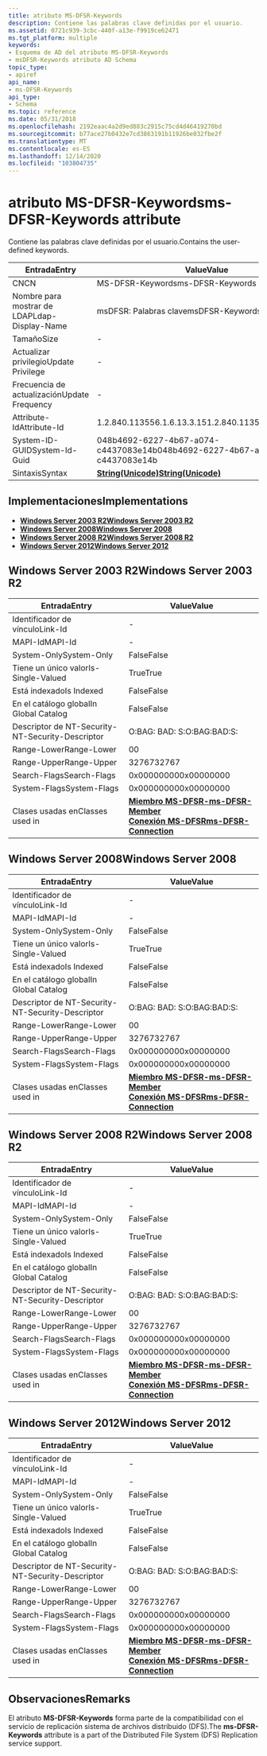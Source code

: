 ```yaml
---
title: atributo MS-DFSR-Keywords
description: Contiene las palabras clave definidas por el usuario.
ms.assetid: 0721c939-3cbc-440f-a13e-f9919ce62471
ms.tgt_platform: multiple
keywords:
- Esquema de AD del atributo MS-DFSR-Keywords
- msDFSR-Keywords atributo AD Schema
topic_type:
- apiref
api_name:
- ms-DFSR-Keywords
api_type:
- Schema
ms.topic: reference
ms.date: 05/31/2018
ms.openlocfilehash: 2192eaac4a2d9ed883c2915c75cd4d46419270bd
ms.sourcegitcommit: b77ace27b0432e7cd3863191b11926be032fbe2f
ms.translationtype: MT
ms.contentlocale: es-ES
ms.lasthandoff: 12/14/2020
ms.locfileid: "103804735"
---
```

# <a name="ms-dfsr-keywords-attribute"></a><span data-ttu-id="708ff-105">atributo MS-DFSR-Keywords</span><span class="sxs-lookup"><span data-stu-id="708ff-105">ms-DFSR-Keywords attribute</span></span>

<span data-ttu-id="708ff-106">Contiene las palabras clave definidas por el usuario.</span><span class="sxs-lookup"><span data-stu-id="708ff-106">Contains the user-defined keywords.</span></span>



| <span data-ttu-id="708ff-107">Entrada</span><span class="sxs-lookup"><span data-stu-id="708ff-107">Entry</span></span> | <span data-ttu-id="708ff-108">Value</span><span class="sxs-lookup"><span data-stu-id="708ff-108">Value</span></span> |
|-------------------|---------------------------------------------|
| <span data-ttu-id="708ff-109">CN</span><span class="sxs-lookup"><span data-stu-id="708ff-109">CN</span></span>                | <span data-ttu-id="708ff-110">MS-DFSR-Keywords</span><span class="sxs-lookup"><span data-stu-id="708ff-110">ms-DFSR-Keywords</span></span>                            |
| <span data-ttu-id="708ff-111">Nombre para mostrar de LDAP</span><span class="sxs-lookup"><span data-stu-id="708ff-111">Ldap-Display-Name</span></span> | <span data-ttu-id="708ff-112">msDFSR: Palabras clave</span><span class="sxs-lookup"><span data-stu-id="708ff-112">msDFSR-Keywords</span></span>                             |
| <span data-ttu-id="708ff-113">Tamaño</span><span class="sxs-lookup"><span data-stu-id="708ff-113">Size</span></span>              | \-                                          |
| <span data-ttu-id="708ff-114">Actualizar privilegio</span><span class="sxs-lookup"><span data-stu-id="708ff-114">Update Privilege</span></span>  | \-                                          |
| <span data-ttu-id="708ff-115">Frecuencia de actualización</span><span class="sxs-lookup"><span data-stu-id="708ff-115">Update Frequency</span></span>  | \-                                          |
| <span data-ttu-id="708ff-116">Attribute-Id</span><span class="sxs-lookup"><span data-stu-id="708ff-116">Attribute-Id</span></span>      | <span data-ttu-id="708ff-117">1.2.840.113556.1.6.13.3.15</span><span class="sxs-lookup"><span data-stu-id="708ff-117">1.2.840.113556.1.6.13.3.15</span></span>                  |
| <span data-ttu-id="708ff-118">System-ID-GUID</span><span class="sxs-lookup"><span data-stu-id="708ff-118">System-Id-Guid</span></span>    | <span data-ttu-id="708ff-119">048b4692-6227-4b67-a074-c4437083e14b</span><span class="sxs-lookup"><span data-stu-id="708ff-119">048b4692-6227-4b67-a074-c4437083e14b</span></span>        |
| <span data-ttu-id="708ff-120">Sintaxis</span><span class="sxs-lookup"><span data-stu-id="708ff-120">Syntax</span></span>            | [<span data-ttu-id="708ff-121">**String(Unicode)**</span><span class="sxs-lookup"><span data-stu-id="708ff-121">**String(Unicode)**</span></span>](s-string-unicode.md) |



## <a name="implementations"></a><span data-ttu-id="708ff-122">Implementaciones</span><span class="sxs-lookup"><span data-stu-id="708ff-122">Implementations</span></span>

-   [<span data-ttu-id="708ff-123">**Windows Server 2003 R2**</span><span class="sxs-lookup"><span data-stu-id="708ff-123">**Windows Server 2003 R2**</span></span>](#windows-server-2003-r2)
-   [<span data-ttu-id="708ff-124">**Windows Server 2008**</span><span class="sxs-lookup"><span data-stu-id="708ff-124">**Windows Server 2008**</span></span>](#windows-server-2008)
-   [<span data-ttu-id="708ff-125">**Windows Server 2008 R2**</span><span class="sxs-lookup"><span data-stu-id="708ff-125">**Windows Server 2008 R2**</span></span>](#windows-server-2008-r2)
-   [<span data-ttu-id="708ff-126">**Windows Server 2012**</span><span class="sxs-lookup"><span data-stu-id="708ff-126">**Windows Server 2012**</span></span>](#windows-server-2012)

## <a name="windows-server-2003-r2"></a><span data-ttu-id="708ff-127">Windows Server 2003 R2</span><span class="sxs-lookup"><span data-stu-id="708ff-127">Windows Server 2003 R2</span></span>



| <span data-ttu-id="708ff-128">Entrada</span><span class="sxs-lookup"><span data-stu-id="708ff-128">Entry</span></span> | <span data-ttu-id="708ff-129">Value</span><span class="sxs-lookup"><span data-stu-id="708ff-129">Value</span></span> |
|------------------------|-------------------------------------------------------------------------------------------------------------------|
| <span data-ttu-id="708ff-130">Identificador de vínculo</span><span class="sxs-lookup"><span data-stu-id="708ff-130">Link-Id</span></span>                | \-                                                                                                                |
| <span data-ttu-id="708ff-131">MAPI-Id</span><span class="sxs-lookup"><span data-stu-id="708ff-131">MAPI-Id</span></span>                | \-                                                                                                                |
| <span data-ttu-id="708ff-132">System-Only</span><span class="sxs-lookup"><span data-stu-id="708ff-132">System-Only</span></span>            | <span data-ttu-id="708ff-133">False</span><span class="sxs-lookup"><span data-stu-id="708ff-133">False</span></span>                                                                                                             |
| <span data-ttu-id="708ff-134">Tiene un único valor</span><span class="sxs-lookup"><span data-stu-id="708ff-134">Is-Single-Valued</span></span>       | <span data-ttu-id="708ff-135">True</span><span class="sxs-lookup"><span data-stu-id="708ff-135">True</span></span>                                                                                                              |
| <span data-ttu-id="708ff-136">Está indexado</span><span class="sxs-lookup"><span data-stu-id="708ff-136">Is Indexed</span></span>             | <span data-ttu-id="708ff-137">False</span><span class="sxs-lookup"><span data-stu-id="708ff-137">False</span></span>                                                                                                             |
| <span data-ttu-id="708ff-138">En el catálogo global</span><span class="sxs-lookup"><span data-stu-id="708ff-138">In Global Catalog</span></span>      | <span data-ttu-id="708ff-139">False</span><span class="sxs-lookup"><span data-stu-id="708ff-139">False</span></span>                                                                                                             |
| <span data-ttu-id="708ff-140">Descriptor de NT-Security-</span><span class="sxs-lookup"><span data-stu-id="708ff-140">NT-Security-Descriptor</span></span> | <span data-ttu-id="708ff-141">O:BAG: BAD: S:</span><span class="sxs-lookup"><span data-stu-id="708ff-141">O:BAG:BAD:S:</span></span>                                                                                                      |
| <span data-ttu-id="708ff-142">Range-Lower</span><span class="sxs-lookup"><span data-stu-id="708ff-142">Range-Lower</span></span>            | <span data-ttu-id="708ff-143">0</span><span class="sxs-lookup"><span data-stu-id="708ff-143">0</span></span>                                                                                                                 |
| <span data-ttu-id="708ff-144">Range-Upper</span><span class="sxs-lookup"><span data-stu-id="708ff-144">Range-Upper</span></span>            | <span data-ttu-id="708ff-145">32767</span><span class="sxs-lookup"><span data-stu-id="708ff-145">32767</span></span>                                                                                                             |
| <span data-ttu-id="708ff-146">Search-Flags</span><span class="sxs-lookup"><span data-stu-id="708ff-146">Search-Flags</span></span>           | <span data-ttu-id="708ff-147">0x00000000</span><span class="sxs-lookup"><span data-stu-id="708ff-147">0x00000000</span></span>                                                                                                        |
| <span data-ttu-id="708ff-148">System-Flags</span><span class="sxs-lookup"><span data-stu-id="708ff-148">System-Flags</span></span>           | <span data-ttu-id="708ff-149">0x00000000</span><span class="sxs-lookup"><span data-stu-id="708ff-149">0x00000000</span></span>                                                                                                        |
| <span data-ttu-id="708ff-150">Clases usadas en</span><span class="sxs-lookup"><span data-stu-id="708ff-150">Classes used in</span></span>        | [<span data-ttu-id="708ff-151">**Miembro MS-DFSR-**</span><span class="sxs-lookup"><span data-stu-id="708ff-151">**ms-DFSR-Member**</span></span>](c-msdfsr-member.md)<br/> [<span data-ttu-id="708ff-152">**Conexión MS-DFSR**</span><span class="sxs-lookup"><span data-stu-id="708ff-152">**ms-DFSR-Connection**</span></span>](c-msdfsr-connection.md)<br/> |



## <a name="windows-server-2008"></a><span data-ttu-id="708ff-153">Windows Server 2008</span><span class="sxs-lookup"><span data-stu-id="708ff-153">Windows Server 2008</span></span>



| <span data-ttu-id="708ff-154">Entrada</span><span class="sxs-lookup"><span data-stu-id="708ff-154">Entry</span></span> | <span data-ttu-id="708ff-155">Value</span><span class="sxs-lookup"><span data-stu-id="708ff-155">Value</span></span> |
|------------------------|-------------------------------------------------------------------------------------------------------------------|
| <span data-ttu-id="708ff-156">Identificador de vínculo</span><span class="sxs-lookup"><span data-stu-id="708ff-156">Link-Id</span></span>                | \-                                                                                                                |
| <span data-ttu-id="708ff-157">MAPI-Id</span><span class="sxs-lookup"><span data-stu-id="708ff-157">MAPI-Id</span></span>                | \-                                                                                                                |
| <span data-ttu-id="708ff-158">System-Only</span><span class="sxs-lookup"><span data-stu-id="708ff-158">System-Only</span></span>            | <span data-ttu-id="708ff-159">False</span><span class="sxs-lookup"><span data-stu-id="708ff-159">False</span></span>                                                                                                             |
| <span data-ttu-id="708ff-160">Tiene un único valor</span><span class="sxs-lookup"><span data-stu-id="708ff-160">Is-Single-Valued</span></span>       | <span data-ttu-id="708ff-161">True</span><span class="sxs-lookup"><span data-stu-id="708ff-161">True</span></span>                                                                                                              |
| <span data-ttu-id="708ff-162">Está indexado</span><span class="sxs-lookup"><span data-stu-id="708ff-162">Is Indexed</span></span>             | <span data-ttu-id="708ff-163">False</span><span class="sxs-lookup"><span data-stu-id="708ff-163">False</span></span>                                                                                                             |
| <span data-ttu-id="708ff-164">En el catálogo global</span><span class="sxs-lookup"><span data-stu-id="708ff-164">In Global Catalog</span></span>      | <span data-ttu-id="708ff-165">False</span><span class="sxs-lookup"><span data-stu-id="708ff-165">False</span></span>                                                                                                             |
| <span data-ttu-id="708ff-166">Descriptor de NT-Security-</span><span class="sxs-lookup"><span data-stu-id="708ff-166">NT-Security-Descriptor</span></span> | <span data-ttu-id="708ff-167">O:BAG: BAD: S:</span><span class="sxs-lookup"><span data-stu-id="708ff-167">O:BAG:BAD:S:</span></span>                                                                                                      |
| <span data-ttu-id="708ff-168">Range-Lower</span><span class="sxs-lookup"><span data-stu-id="708ff-168">Range-Lower</span></span>            | <span data-ttu-id="708ff-169">0</span><span class="sxs-lookup"><span data-stu-id="708ff-169">0</span></span>                                                                                                                 |
| <span data-ttu-id="708ff-170">Range-Upper</span><span class="sxs-lookup"><span data-stu-id="708ff-170">Range-Upper</span></span>            | <span data-ttu-id="708ff-171">32767</span><span class="sxs-lookup"><span data-stu-id="708ff-171">32767</span></span>                                                                                                             |
| <span data-ttu-id="708ff-172">Search-Flags</span><span class="sxs-lookup"><span data-stu-id="708ff-172">Search-Flags</span></span>           | <span data-ttu-id="708ff-173">0x00000000</span><span class="sxs-lookup"><span data-stu-id="708ff-173">0x00000000</span></span>                                                                                                        |
| <span data-ttu-id="708ff-174">System-Flags</span><span class="sxs-lookup"><span data-stu-id="708ff-174">System-Flags</span></span>           | <span data-ttu-id="708ff-175">0x00000000</span><span class="sxs-lookup"><span data-stu-id="708ff-175">0x00000000</span></span>                                                                                                        |
| <span data-ttu-id="708ff-176">Clases usadas en</span><span class="sxs-lookup"><span data-stu-id="708ff-176">Classes used in</span></span>        | [<span data-ttu-id="708ff-177">**Miembro MS-DFSR-**</span><span class="sxs-lookup"><span data-stu-id="708ff-177">**ms-DFSR-Member**</span></span>](c-msdfsr-member.md)<br/> [<span data-ttu-id="708ff-178">**Conexión MS-DFSR**</span><span class="sxs-lookup"><span data-stu-id="708ff-178">**ms-DFSR-Connection**</span></span>](c-msdfsr-connection.md)<br/> |



## <a name="windows-server-2008-r2"></a><span data-ttu-id="708ff-179">Windows Server 2008 R2</span><span class="sxs-lookup"><span data-stu-id="708ff-179">Windows Server 2008 R2</span></span>



| <span data-ttu-id="708ff-180">Entrada</span><span class="sxs-lookup"><span data-stu-id="708ff-180">Entry</span></span> | <span data-ttu-id="708ff-181">Value</span><span class="sxs-lookup"><span data-stu-id="708ff-181">Value</span></span> |
|------------------------|-------------------------------------------------------------------------------------------------------------------|
| <span data-ttu-id="708ff-182">Identificador de vínculo</span><span class="sxs-lookup"><span data-stu-id="708ff-182">Link-Id</span></span>                | \-                                                                                                                |
| <span data-ttu-id="708ff-183">MAPI-Id</span><span class="sxs-lookup"><span data-stu-id="708ff-183">MAPI-Id</span></span>                | \-                                                                                                                |
| <span data-ttu-id="708ff-184">System-Only</span><span class="sxs-lookup"><span data-stu-id="708ff-184">System-Only</span></span>            | <span data-ttu-id="708ff-185">False</span><span class="sxs-lookup"><span data-stu-id="708ff-185">False</span></span>                                                                                                             |
| <span data-ttu-id="708ff-186">Tiene un único valor</span><span class="sxs-lookup"><span data-stu-id="708ff-186">Is-Single-Valued</span></span>       | <span data-ttu-id="708ff-187">True</span><span class="sxs-lookup"><span data-stu-id="708ff-187">True</span></span>                                                                                                              |
| <span data-ttu-id="708ff-188">Está indexado</span><span class="sxs-lookup"><span data-stu-id="708ff-188">Is Indexed</span></span>             | <span data-ttu-id="708ff-189">False</span><span class="sxs-lookup"><span data-stu-id="708ff-189">False</span></span>                                                                                                             |
| <span data-ttu-id="708ff-190">En el catálogo global</span><span class="sxs-lookup"><span data-stu-id="708ff-190">In Global Catalog</span></span>      | <span data-ttu-id="708ff-191">False</span><span class="sxs-lookup"><span data-stu-id="708ff-191">False</span></span>                                                                                                             |
| <span data-ttu-id="708ff-192">Descriptor de NT-Security-</span><span class="sxs-lookup"><span data-stu-id="708ff-192">NT-Security-Descriptor</span></span> | <span data-ttu-id="708ff-193">O:BAG: BAD: S:</span><span class="sxs-lookup"><span data-stu-id="708ff-193">O:BAG:BAD:S:</span></span>                                                                                                      |
| <span data-ttu-id="708ff-194">Range-Lower</span><span class="sxs-lookup"><span data-stu-id="708ff-194">Range-Lower</span></span>            | <span data-ttu-id="708ff-195">0</span><span class="sxs-lookup"><span data-stu-id="708ff-195">0</span></span>                                                                                                                 |
| <span data-ttu-id="708ff-196">Range-Upper</span><span class="sxs-lookup"><span data-stu-id="708ff-196">Range-Upper</span></span>            | <span data-ttu-id="708ff-197">32767</span><span class="sxs-lookup"><span data-stu-id="708ff-197">32767</span></span>                                                                                                             |
| <span data-ttu-id="708ff-198">Search-Flags</span><span class="sxs-lookup"><span data-stu-id="708ff-198">Search-Flags</span></span>           | <span data-ttu-id="708ff-199">0x00000000</span><span class="sxs-lookup"><span data-stu-id="708ff-199">0x00000000</span></span>                                                                                                        |
| <span data-ttu-id="708ff-200">System-Flags</span><span class="sxs-lookup"><span data-stu-id="708ff-200">System-Flags</span></span>           | <span data-ttu-id="708ff-201">0x00000000</span><span class="sxs-lookup"><span data-stu-id="708ff-201">0x00000000</span></span>                                                                                                        |
| <span data-ttu-id="708ff-202">Clases usadas en</span><span class="sxs-lookup"><span data-stu-id="708ff-202">Classes used in</span></span>        | [<span data-ttu-id="708ff-203">**Miembro MS-DFSR-**</span><span class="sxs-lookup"><span data-stu-id="708ff-203">**ms-DFSR-Member**</span></span>](c-msdfsr-member.md)<br/> [<span data-ttu-id="708ff-204">**Conexión MS-DFSR**</span><span class="sxs-lookup"><span data-stu-id="708ff-204">**ms-DFSR-Connection**</span></span>](c-msdfsr-connection.md)<br/> |



## <a name="windows-server-2012"></a><span data-ttu-id="708ff-205">Windows Server 2012</span><span class="sxs-lookup"><span data-stu-id="708ff-205">Windows Server 2012</span></span>



| <span data-ttu-id="708ff-206">Entrada</span><span class="sxs-lookup"><span data-stu-id="708ff-206">Entry</span></span> | <span data-ttu-id="708ff-207">Value</span><span class="sxs-lookup"><span data-stu-id="708ff-207">Value</span></span> |
|------------------------|-------------------------------------------------------------------------------------------------------------------|
| <span data-ttu-id="708ff-208">Identificador de vínculo</span><span class="sxs-lookup"><span data-stu-id="708ff-208">Link-Id</span></span>                | \-                                                                                                                |
| <span data-ttu-id="708ff-209">MAPI-Id</span><span class="sxs-lookup"><span data-stu-id="708ff-209">MAPI-Id</span></span>                | \-                                                                                                                |
| <span data-ttu-id="708ff-210">System-Only</span><span class="sxs-lookup"><span data-stu-id="708ff-210">System-Only</span></span>            | <span data-ttu-id="708ff-211">False</span><span class="sxs-lookup"><span data-stu-id="708ff-211">False</span></span>                                                                                                             |
| <span data-ttu-id="708ff-212">Tiene un único valor</span><span class="sxs-lookup"><span data-stu-id="708ff-212">Is-Single-Valued</span></span>       | <span data-ttu-id="708ff-213">True</span><span class="sxs-lookup"><span data-stu-id="708ff-213">True</span></span>                                                                                                              |
| <span data-ttu-id="708ff-214">Está indexado</span><span class="sxs-lookup"><span data-stu-id="708ff-214">Is Indexed</span></span>             | <span data-ttu-id="708ff-215">False</span><span class="sxs-lookup"><span data-stu-id="708ff-215">False</span></span>                                                                                                             |
| <span data-ttu-id="708ff-216">En el catálogo global</span><span class="sxs-lookup"><span data-stu-id="708ff-216">In Global Catalog</span></span>      | <span data-ttu-id="708ff-217">False</span><span class="sxs-lookup"><span data-stu-id="708ff-217">False</span></span>                                                                                                             |
| <span data-ttu-id="708ff-218">Descriptor de NT-Security-</span><span class="sxs-lookup"><span data-stu-id="708ff-218">NT-Security-Descriptor</span></span> | <span data-ttu-id="708ff-219">O:BAG: BAD: S:</span><span class="sxs-lookup"><span data-stu-id="708ff-219">O:BAG:BAD:S:</span></span>                                                                                                      |
| <span data-ttu-id="708ff-220">Range-Lower</span><span class="sxs-lookup"><span data-stu-id="708ff-220">Range-Lower</span></span>            | <span data-ttu-id="708ff-221">0</span><span class="sxs-lookup"><span data-stu-id="708ff-221">0</span></span>                                                                                                                 |
| <span data-ttu-id="708ff-222">Range-Upper</span><span class="sxs-lookup"><span data-stu-id="708ff-222">Range-Upper</span></span>            | <span data-ttu-id="708ff-223">32767</span><span class="sxs-lookup"><span data-stu-id="708ff-223">32767</span></span>                                                                                                             |
| <span data-ttu-id="708ff-224">Search-Flags</span><span class="sxs-lookup"><span data-stu-id="708ff-224">Search-Flags</span></span>           | <span data-ttu-id="708ff-225">0x00000000</span><span class="sxs-lookup"><span data-stu-id="708ff-225">0x00000000</span></span>                                                                                                        |
| <span data-ttu-id="708ff-226">System-Flags</span><span class="sxs-lookup"><span data-stu-id="708ff-226">System-Flags</span></span>           | <span data-ttu-id="708ff-227">0x00000000</span><span class="sxs-lookup"><span data-stu-id="708ff-227">0x00000000</span></span>                                                                                                        |
| <span data-ttu-id="708ff-228">Clases usadas en</span><span class="sxs-lookup"><span data-stu-id="708ff-228">Classes used in</span></span>        | [<span data-ttu-id="708ff-229">**Miembro MS-DFSR-**</span><span class="sxs-lookup"><span data-stu-id="708ff-229">**ms-DFSR-Member**</span></span>](c-msdfsr-member.md)<br/> [<span data-ttu-id="708ff-230">**Conexión MS-DFSR**</span><span class="sxs-lookup"><span data-stu-id="708ff-230">**ms-DFSR-Connection**</span></span>](c-msdfsr-connection.md)<br/> |



## <a name="remarks"></a><span data-ttu-id="708ff-231">Observaciones</span><span class="sxs-lookup"><span data-stu-id="708ff-231">Remarks</span></span>

<span data-ttu-id="708ff-232">El atributo **MS-DFSR-Keywords** forma parte de la compatibilidad con el servicio de replicación sistema de archivos distribuido (DFS).</span><span class="sxs-lookup"><span data-stu-id="708ff-232">The **ms-DFSR-Keywords** attribute is a part of the Distributed File System (DFS) Replication service support.</span></span>

 

 





